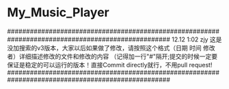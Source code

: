 ﻿# My_Music_Player
###################################################################################################
12.12 1:02 zjy 
这是没加搜索的v3版本，大家以后如果做了修改，请按照这个格式（日期 时间 修改者）详细描述修改的文件和修改的内容
（记得加一行"#"隔开;提交的时候一定要保证是稳定的可以运行的版本！直接Commit directly就行，不用pull request!
###################################################################################################
